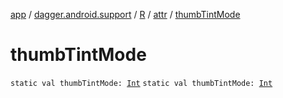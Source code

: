 [app](../../../index.md) / [dagger.android.support](../../index.md) / [R](../index.md) / [attr](index.md) / [thumbTintMode](./thumb-tint-mode.md)

# thumbTintMode

`static val thumbTintMode: `[`Int`](https://kotlinlang.org/api/latest/jvm/stdlib/kotlin/-int/index.html)
`static val thumbTintMode: `[`Int`](https://kotlinlang.org/api/latest/jvm/stdlib/kotlin/-int/index.html)